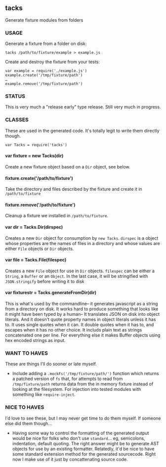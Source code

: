 ## tacks

Generate fixture modules from folders

### USAGE

Generate a fixture from a folder on disk:

```
tacks /path/to/fixture/example > example.js
```

Create and destroy the fixture from your tests:

```
var example = require('./example.js')
example.create('/tmp/fixture/path')
…
example.remove('/tmp/fixture/path')
```

### STATUS

This is very much a "release early" type release.  Still very much in
progress.

### CLASSES

These are used in the generated code. It's totally legit to write them directly though.

```
var Tacks = require('tacks')
```

#### var fixture = new Tacks(dir)

Create a new fixture object based on a `Dir` object, see below.

#### fixture.create('/path/to/fixture')

Take the directory and files described by the fixture and create it in `/path/to/fixture`

#### fixture.remove('/path/to/fixture')

Cleanup a fixture we installed in `/path/to/fixture`.

#### var dir = Tacks.Dir(dirspec)

Creates a new `Dir` object for consumption by `new Tacks`.  `dirspec` is a
object whose properties are the names of files in a directory and whose
values are either `File` objects or `Dir` objects.

#### var file = Tacks.File(filespec)

Creates a new `File` object for use in `Dir` objects. `filespec` can be
either a `String`, a `Buffer` or an `Object`. In the last case, it
will be stringified with `JSON.stringify` before writing it to disk

#### var fixturestr = Tacks.generateFromDir(dir)

This is what's used by the commandline– it generates javascript as a string
from a directory on disk.  It works hard to produce something that looks
like it might have been typed by a human– It translates JSON on disk into
object literals.  And it doesn't quote property names in object literals
unless it has to.  It uses single quotes when it can.  It double quotes when
it has to, and escapes when it has no other choice. It includs plain text
as strings concatenated one per line. For everything else it makes Buffer
objects using hex encoded strings as input.

### WANT TO HAVES

These are things I'll do sooner or late myself.

* Include adding a `.mockFs('/tmp/fixture/path/')` function which returns a
  patched version of `fs` that, for attempts to read from `/tmp/fixture/path`
  returns data from the in memory fixture instead of looking at the
  filesystem.  For injection into tested modules with something like
  `require-inject`.

### NICE TO HAVES

I'd love to see these, but I may never get time to do them myself.  If
someone else did them though…

* Having some way to control the formatting of the generated output would be
  nice for folks who don't use `standard`… eg, semicolons, indentation,
  default quoting. The right answer might be to generate AST objects for
  use by an existing formatter. Relatedly, it'd be nice to have some
  standard extension method for the generated sourcecode. Right now I make
  use of it just by concattenating source code.

